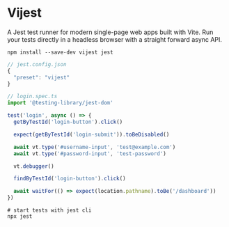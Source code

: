 # Vijest

A Jest test runner for modern single-page web apps built with Vite. Run your tests directly
in a headless browser with a straight forward async API.

```shell
npm install --save-dev vijest jest
```

```js
// jest.config.json
{
  "preset": "vijest"
}
```

```js
// login.spec.ts
import '@testing-library/jest-dom'

test('login', async () => {
  getByTestId('login-button').click()

  expect(getByTestId('login-submit')).toBeDisabled()

  await vt.type('#username-input', 'test@example.com')
  await vt.type('#password-input', 'test-password')

  vt.debugger()

  findByTestId('login-button').click()

  await waitFor(() => expect(location.pathname).toBe('/dashboard'))
})
```

```shell
# start tests with jest cli
npx jest
```
